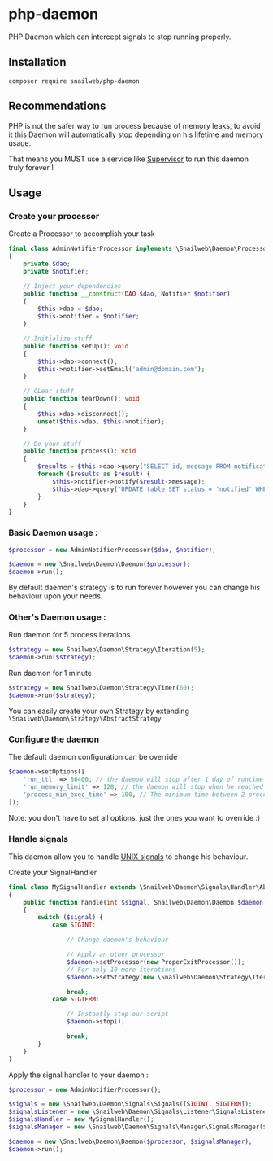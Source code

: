 # php-daemon
PHP Daemon which can intercept signals to stop running properly.

## Installation

```composer require snailweb/php-daemon```

## Recommendations
PHP is not the safer way to run process because of memory leaks, to avoid it this Daemon will automatically stop depending on his lifetime and memory usage.

That means you MUST use a service like [Supervisor](http://supervisord.org/) to run this daemon truly forever !


## Usage


### Create your processor
Create a Processor to accomplish your task
```php
final class AdminNotifierProcessor implements \Snailweb\Daemon\Processor\ProcessorInterface
{
    private $dao;
    private $notifier;

    // Inject your dependencies
    public function __construct(DAO $dao, Notifier $notifier)
    {
        $this->dao = $dao;
        $this->notifier = $notifier;
    }

    // Initialize stuff
    public function setUp(): void
    {
        $this->dao->connect();
        $this->notifier->setEmail('admin@domain.com');
    }

    // CLear stuff
    public function tearDown(): void
    {
        $this->dao->disconnect();
        unset($this->dao, $this->notifier);
    }

    // Do your stuff
    public function process(): void
    {
        $results = $this->dao->query("SELECT id, message FROM notifications WHERE status='notify'");
        foreach ($results as $result) {
            $this->notifier->notify($result->message);
            $this->dao->query("UPDATE table SET status = 'notified' WHERE id = ?", $results->id);
        }
    }
}
```

### Basic Daemon usage :
```php
$processor = new AdminNotifierProcessor($dao, $notifier);

$daemon = new \Snailweb\Daemon\Daemon($processor);
$daemon->run();
```

By default daemon's strategy is to run forever however you can change his behaviour upon your needs.

### Other's Daemon usage :

Run daemon for 5 process iterations
```php
$strategy = new Snailweb\Daemon\Strategy\Iteration(5);
$daemon->run($strategy);
```

Run daemon for 1 minute
```php
$strategy = new Snailweb\Daemon\Strategy\Timer(60);
$daemon->run($strategy);
```

You can easily create your own Strategy by extending `\Snailweb\Daemon\Strategy\AbstractStrategy`

### Configure the daemon

The default daemon configuration can be override
```php
$daemon->setOptions([
    'run_ttl' => 86400, // the daemon will stop after 1 day of runtime
    'run_memory_limit' => 128, // the daemon will stop when he reached 128MB of memory usage
    'process_min_exec_time' => 100, // The minimum time between 2 process execution (to avoid CPU overload when your process has nothing do)
]);
```
Note: you don't have to set all options, just the ones you want to override :)

### Handle signals

This daemon allow you to handle [UNIX signals](https://en.wikipedia.org/wiki/Signal_(IPC)#POSIX_signals) to change his behaviour.

Create your SignalHandler
```php
final class MySignalHandler extends \Snailweb\Daemon\Signals\Handler\AbstractSignalsHandler
{
    public function handle(int $signal, Snailweb\Daemon\Daemon $daemon): void
    {
        switch ($signal) {
            case SIGINT:

                // Change daemon's behaviour

                // Apply an other processor
                $daemon->setProcessor(new ProperExitProcessor());
                // For only 10 more iterations
                $daemon->setStrategy(new \Snailweb\Daemon\Strategy\Iteration(10));

                break;
            case SIGTERM:

                // Instantly stop our script
                $daemon->stop();

                break;
        }
    }
}
```

Apply the signal handler to your daemon :
```php
$processor = new AdminNotifierProcessor();

$signals = new \Snailweb\Daemon\Signals\Signals([SIGINT, SIGTERM]);
$signalsListener = new \Snailweb\Daemon\Signals\Listener\SignalsListener();
$signalsHandler = new MySignalHandler();
$signalsManager = new \Snailweb\Daemon\Signals\Manager\SignalsManager($signals, $signalsListener, $signalsHandler);

$daemon = new \Snailweb\Daemon\Daemon($processor, $signalsManager);
$daemon->run();
```



